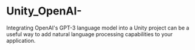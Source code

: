 # Unity_OpenAI-
Integrating OpenAI's GPT-3 language model into a Unity project can be a useful way to add natural language processing capabilities to your application.
